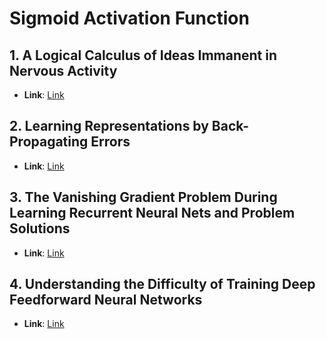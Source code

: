 # Sigmoid Activation Function

## 1. A Logical Calculus of Ideas Immanent in Nervous Activity
- **Link**: [Link](https://link.springer.com/article/10.1007/BF02478259)

## 2. Learning Representations by Back-Propagating Errors
- **Link**: [Link](https://www.nature.com/articles/323533a0)

## 3. The Vanishing Gradient Problem During Learning Recurrent Neural Nets and Problem Solutions
- **Link**: [Link](https://www.researchgate.net/publication/220355039_The_Vanishing_Gradient_Problem_During_Learning_Recurrent_Neural_Nets_and_Problem_Solutions)

## 4. Understanding the Difficulty of Training Deep Feedforward Neural Networks
- **Link**: [Link](http://proceedings.mlr.press/v9/glorot10a/glorot10a.pdf)
